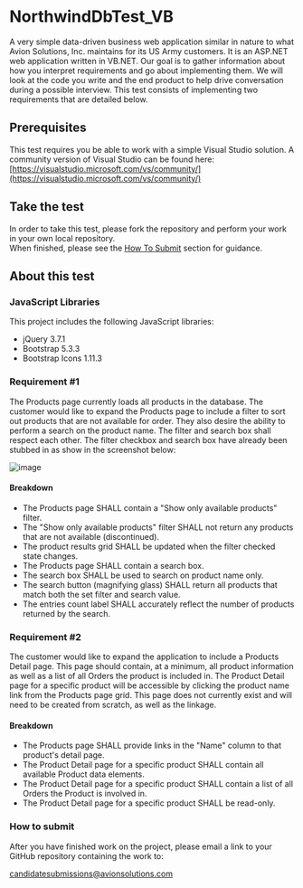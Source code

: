 # NorthwindDbTest_VB
A very simple data-driven business web application similar in nature to what
Avion Solutions, Inc. maintains for its US Army customers.  It is an ASP.NET web application written in VB.NET.  Our goal is to gather information about how you interpret requirements
and go about implementing them.  We will look at the code you write and the end product to help drive conversation
during a possible interview.  This test consists of implementing two requirements that are detailed below.

## Prerequisites
This test requires you be able to work with a simple Visual Studio solution.  A community version of Visual Studio can be found here: [https://visualstudio.microsoft.com/vs/community/](https://visualstudio.microsoft.com/vs/community/)

## Take the test
In order to take this test, please fork the repository and perform your work in your own local repository.\
When finished, please see the [How To Submit](#how-to-submit) section for guidance.

## About this test
### JavaScript Libraries
This project includes the following JavaScript libraries:
* jQuery 3.7.1
* Bootstrap 5.3.3
* Bootstrap Icons 1.11.3

### Requirement #1
The Products page currently loads all products in the database.  The customer would like to expand the Products page to include a filter to sort out products that are not available for order.
They also desire the ability to perform a search on the product name.  The filter and search box shall respect each other.
The filter checkbox and search box have already been stubbed in as show in the screenshot below:

![image](https://github.com/AvionSolutionsInc/NorthwindDbTest_CSharp/assets/165914496/cb84a900-2c6f-4e0b-aa6d-2155e84c7dc5)

#### Breakdown
* The Products page SHALL contain a "Show only available products" filter.
* The "Show only available products" filter SHALL not return any products that are not available (discontinued).
* The product results grid SHALL be updated when the filter checked state changes.
* The Products page SHALL contain a search box.
* The search box SHALL be used to search on product name only.
* The search button (magnifying glass) SHALL return all products that match both the set filter and search value.
* The entries count label SHALL accurately reflect the number of products returned by the search.

### Requirement #2
The customer would like to expand the application to include a Products Detail page. This page should contain, at a minimum, 
all product information as well as a list of all Orders the product is included in. The Product Detail page for a specific 
product will be accessible by clicking the product name link from the Products page grid. This page does not currently exist 
and will need to be created from scratch, as well as the linkage.

#### Breakdown
* The Products page SHALL provide links in the "Name" column to that product's detail page.
* The Product Detail page for a specific product SHALL contain all available Product data elements.
* The Product Detail page for a specific product SHALL contain a list of all Orders the Product is involved in.
* The Product Detail page for a specific product SHALL be read-only.

### How to submit
After you have finished work on the project, please email a link to your GitHub repository containing the work to:

[candidatesubmissions@avionsolutions.com](mailto:candidatesubmissions@avionsolutions.com)